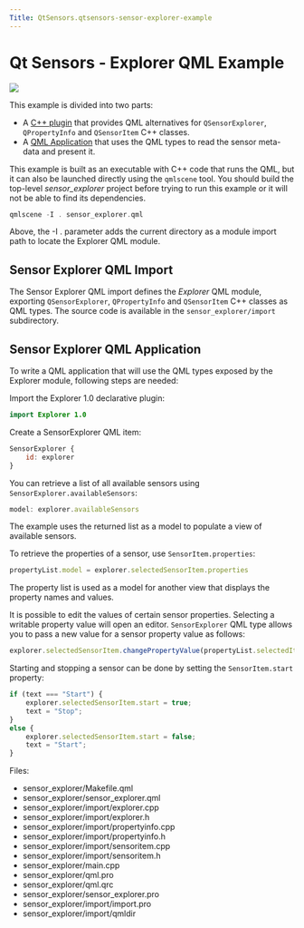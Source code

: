 ```yaml
---
Title: QtSensors.qtsensors-sensor-explorer-example
---
```

        
Qt Sensors - Explorer QML Example
=================================

<span class="subtitle"></span>
<span id="details"></span>
![](https://developer.ubuntu.com/static/devportal_uploaded/4042b859-df17-45dc-b7b9-437f859f785e-api/apps/qml/sdk-15.04.4/qtsensors-sensor-explorer-example/images/qtsensors-examples-explorer.png)

This example is divided into two parts:

-   A [C++ plugin](https://developer.ubuntu.comapps/qml/sdk-15.04.4/QtSensors.sensor_explorer/#sensor-explorer-qml-import) that provides QML alternatives for `QSensorExplorer`, `QPropertyInfo` and `QSensorItem` C++ classes.
-   A [QML Application](https://developer.ubuntu.comapps/qml/sdk-15.04.4/QtSensors.sensor_explorer/#sensor-explorer-qml-application) that uses the QML types to read the sensor meta-data and present it.

This example is built as an executable with C++ code that runs the QML, but it can also be launched directly using the `qmlscene` tool. You should build the top-level *sensor\_explorer* project before trying to run this example or it will not be able to find its dependencies.

``` cpp
qmlscene -I . sensor_explorer.qml
```

Above, the -I . parameter adds the current directory as a module import path to locate the Explorer QML module.

<span id="sensor-explorer-qml-import"></span>
Sensor Explorer QML Import
--------------------------

The Sensor Explorer QML import defines the *Explorer* QML module, exporting `QSensorExplorer`, `QPropertyInfo` and `QSensorItem` C++ classes as QML types. The source code is available in the `sensor_explorer/import` subdirectory.

<span id="sensor-explorer-qml-application"></span>
Sensor Explorer QML Application
-------------------------------

To write a QML application that will use the QML types exposed by the Explorer module, following steps are needed:

Import the Explorer 1.0 declarative plugin:

``` qml
import Explorer 1.0
```

Create a SensorExplorer QML item:

``` qml
SensorExplorer {
    id: explorer
}
```

You can retrieve a list of all available sensors using `SensorExplorer.availableSensors`:

``` qml
model: explorer.availableSensors
```

The example uses the returned list as a model to populate a view of available sensors.

To retrieve the properties of a sensor, use `SensorItem.properties`:

``` qml
propertyList.model = explorer.selectedSensorItem.properties
```

The property list is used as a model for another view that displays the property names and values.

It is possible to edit the values of certain sensor properties. Selecting a writable property value will open an editor. `SensorExplorer` QML type allows you to pass a new value for a sensor property value as follows:

``` qml
explorer.selectedSensorItem.changePropertyValue(propertyList.selectedItem, loaderEditor.item.text);
```

Starting and stopping a sensor can be done by setting the `SensorItem.start` property:

``` qml
if (text === "Start") {
    explorer.selectedSensorItem.start = true;
    text = "Stop";
}
else {
    explorer.selectedSensorItem.start = false;
    text = "Start";
}
```

Files:

-   sensor\_explorer/Makefile.qml
-   sensor\_explorer/sensor\_explorer.qml
-   sensor\_explorer/import/explorer.cpp
-   sensor\_explorer/import/explorer.h
-   sensor\_explorer/import/propertyinfo.cpp
-   sensor\_explorer/import/propertyinfo.h
-   sensor\_explorer/import/sensoritem.cpp
-   sensor\_explorer/import/sensoritem.h
-   sensor\_explorer/main.cpp
-   sensor\_explorer/qml.pro
-   sensor\_explorer/qml.qrc
-   sensor\_explorer/sensor\_explorer.pro
-   sensor\_explorer/import/import.pro
-   sensor\_explorer/import/qmldir

